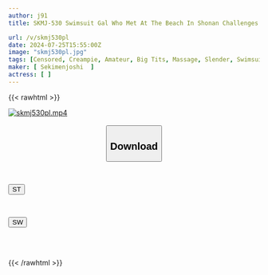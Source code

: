 ```yaml
---
author: j91
title: SKMJ-530 Swimsuit Gal Who Met At The Beach In Shonan Challenges A Big-dick Virgin To A "sumata Oil Massage"! She Gets Turned On By The Big Dick Rubbing Against Her Raw Pussy And Says, "I'll Try Putting It In My Pussy Lol," And Has Raw Creampie Sex For The Virgin's First Time! 2

url: /v/skmj530pl
date: 2024-07-25T15:55:00Z
image: "skmj530pl.jpg"
tags: [Censored, Creampie, Amateur, Big Tits, Massage, Slender, Swimsuit, Virgin Man	]
maker: [ Sekimenjoshi  ]
actress: [ ]
---
```



{{< rawhtml >}}

<div class="video" data-videoid="kkyWKlwzjoCQvM">
    <a href="javascript:;">
        <img src="/v/skmj530pl/skmj530pl.jpg" width="WIDTH" height="HEIGHT" alt="skmj530pl.mp4" loading="lazy">
    </a>
</div>

<script type="text/javascript" src="https://j91.asia/asset/on-demand-st.js"></script>

<br>
  <link rel="stylesheet" href="https://j91.asia/asset/bs5.css">
  
  <center>
  <button class="btn btn-primary" type="button" data-bs-toggle="collapse" data-bs-target=".multi-collapse" aria-expanded="false" aria-controls="multiCollapseExample1 multiCollapseExample2"><h2>Download</h2></button></center>
</p>
<div class="row">
  <div class="col">
    <div class="collapse multi-collapse" id="multiCollapseExample1">
      <div class="card card-body">
	      	      <br>
<div class="buttons">  
<p><a href="/v/skmj530pl/st.html" target="_blank"><button class="btn-hover color-3"><i class="fa fa-download"></i> ST</button></a></p></div>
    </div>
  </div>
</div>
  <div class="col">
    <div class="collapse multi-collapse" id="multiCollapseExample2">
      <div class="card card-body">
	      <br>
<div class="buttons">
<p><a href="/v/skmj530pl/sw.html" target="_blank"><button class="btn-hover color-2"><i class="fa fa-download"></i> SW</button></a></p></div>
<br><br>
      </div>
    </div>
  </div>
</div>

{{< /rawhtml >}}